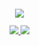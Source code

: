 <p align="center">
  <a href="https://github.com/CalmCenter">
   <img src="https://github-readme-stats.wasabeef.vercel.app/api?username=CalmCenter&show_icons=true&line_height=20&theme=vue" />
  </a>
</p>

<p align="center">
  <a href="https://calmcenter.club/">
    <img src="https://img.shields.io/badge/🔥%20Android-Notes-brightness.svg" />
  </a>  
  <a href=https://github.com/CalmCenter>
    <img src="https://komarev.com/ghpvc/?username=CalmCenter&color=brightgreen" />
  </a>  
</p>
